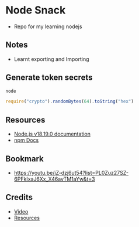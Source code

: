 # Node Snack
* Repo for my learning nodejs

## Notes
- Learnt exporting and Importing

## Generate token secrets
```js
node

require("crypto").randomBytes(64).toString("hex")
```

## Resources
- [Node.js v18.19.0 documentation](https://nodejs.org/docs/latest-v18.x/api/index.html)
- [npm Docs](https://docs.npmjs.com/)

## Bookmark
* https://youtu.be/jZ-dzj6ut54?list=PL0Zuz27SZ-6PFkIxaJ6Xx_X46avTM1aYw&t=3


## Credits
* [Video](https://www.youtube.com/watch?v=f2EqECiTBL8&t=4s)
* [Resources](https://github.com/gitdagray/node_js_resources)
